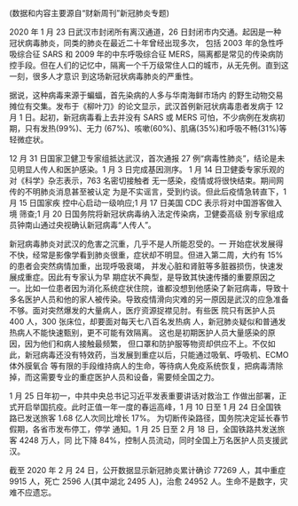 (数据和内容主要源自“财新周刊”新冠肺炎专题)

2020 年 1 月 23 日武汉市封闭所有离汉通道，26 日封闭市内交通。起因是一种冠状病毒肺炎，同类的肺炎在最近二十年曾经出现多次， 包括 2003 年的急性呼吸综合征 SARS 和 2009 年的中东呼吸综合征 MERS，隔离都是常见的传染病防控手段。但在人们的记忆中，隔离一个千万级常住人口的城市，从无先例。直到这一刻，很多人才意识 到这场新冠状病毒肺炎的严重性。

据说，这种病毒来源于蝙蝠，首先染病的人多与华南海鲜市场内 的野生动物交易摊位有交集。发布于《柳叶刀》的论文显示，武汉首例新冠状病毒患者发病于 12 月 1 日。起初，新冠病毒看上去并没有 SARS 或 MERS 可怕，不少病例在发病初期，只有发热(99%)、无力 (67%)、咳嗽(60%)、肌痛(35%)和呼吸不畅(31%)等轻微症状。

12 月 31 日国家卫健卫专家组抵达武汉，首次通报 27 例“病毒性肺炎”，结论是未见明显人传人和医护感染。1 月 3 日完成基因测序。 1 月 14 日卫健委专家乐观的对《科学》杂志表示，763 名密切接触者 无一感染，疫情或将很快结束。期间网传的不明肺炎消息甚至被认定 为是不实谣言，受到约谈。但此后疫情急转直下，1 月 15 日国家疾 控中心启动一级响应;1 月 17 日美国 CDC 表示将对中国游客做入境 筛查;1 月 20 日国务院将新冠状病毒纳入法定传染病，卫健委高级 别专家组成员钟南山通过央视确认新冠病毒“人传人”。

新冠病毒肺炎对武汉的危害之沉重，几乎不是人所能忍受的。一 开始症状发展得不快，经常是影像学看到肺炎很重，症状却不明显。但进入第二周，大约有 15%的患者会突然病情加重，出现呼吸衰竭， 并发心脏和肾脏等多脏器损伤，快速发展成重症。因此有专家认为早 期症状不典型，是导致其快速传播的重要原因之一。比如一位患者因为消化系统症状住院，谁都没想到他感染了新冠病毒，导致十多名医护人员和他的家人被传染。导致疫情滑向灾难的另一原因是武汉的应急准备不够。面对突然爆发的大量病人，医疗资源捉襟见肘。有些医 院只有医护人员 400 人，300 张床位，却要面对每天七八百名发热病 人，新冠肺炎疑似和普通发热病人不能快速甄别，更不可能有效隔离。 这也是初期医护人员大量感染的原因，因为他们和病人接触最频繁， 但口罩和防护服等物资却供应不上。不仅如此，新冠病毒还没有特效药，当发展到重症以后，只能通过吸氧、呼吸机、ECMO 体外膜氧合 等有限的手段维持病人的生命，等待病人免疫系统恢复，把病毒清除掉，而这需要专业的重症医护人员和设备，需要倾全国之力。

1 月 25 日年初一，中共中央总书记习近平发表重要讲话对救治工 作做出部署，正式开启举国抗疫。此时正值一年一度的春运高峰，1 月 10 日至 1 月 24 日全国铁路已发送旅客 1.68 亿人次同比增长 17%。 为切断传染路径，国务院决定延长春节假期，各省市发布停工，停学 通知。1 月 25 日至 2 月 18 日，全国铁路共发送旅客 4248 万人，同 比下降 84%，控制人员流动，同时全国上万名医护人员支援武汉。

截至 2020 年 2 月 24 日，公开数据显示新冠肺炎累计确诊 77269 人，其中重症 9915 人，死亡 2596 人(其中湖北 2495 人)，治愈 24952 人。生命不是数字，灾难不应遗忘。

